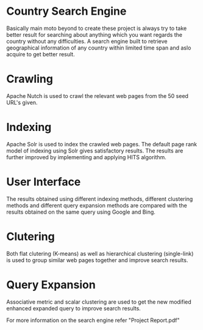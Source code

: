 # Country Search Engine
Basically main moto beyond to create these project is always try to take better result for searching about anything which you want regards the country without any difficulties. A search engine built to retrieve geographical information of any country within limited time span and aslo acquire to get better result.

# Crawling 
Apache Nutch is used to crawl the relevant web pages from the 50 seed URL's given.

# Indexing 
Apache Solr is used to index the crawled web pages. The default page rank model of indexing using Solr gives satisfactory results. The results are further improved by implementing and applying HITS algorithm.

# User Interface
The results obtained using different indexing methods, different clustering methods and different query expansion methods are compared with the results obtained on the same query using Google and Bing.

# Clutering
Both flat clutering (K-means) as well as hierarchical clustering (single-link) is used to group similar web pages together and improve search results.

# Query Expansion
Associative metric and scalar clustering are used to get the new modified enhanced expanded query to improve search results. 

For more information on the search engine refer "Project Report.pdf"
